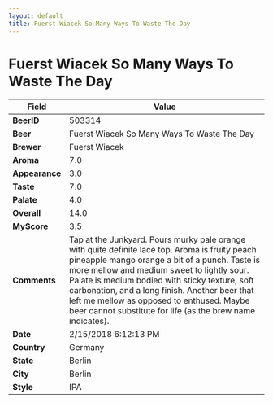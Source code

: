 ```yaml
---
layout: default
title: Fuerst Wiacek So Many Ways To Waste The Day
---
```


# Fuerst Wiacek So Many Ways To Waste The Day

| Field         | Value     |
|---------------|-----------|
| **BeerID** | 503314 |
| **Beer** | Fuerst Wiacek So Many Ways To Waste The Day |
| **Brewer** | Fuerst Wiacek |
| **Aroma** | 7.0 |
| **Appearance** | 3.0 |
| **Taste** | 7.0 |
| **Palate** | 4.0 |
| **Overall** | 14.0 |
| **MyScore** | 3.5 |
| **Comments** | Tap at the Junkyard. Pours murky pale orange with quite definite lace top. Aroma is fruity peach pineapple mango orange a bit of a punch. Taste is more mellow and medium sweet to lightly sour. Palate is medium bodied with sticky texture, soft carbonation, and a long finish. Another beer that left me mellow as opposed to enthused. Maybe beer cannot substitute for life &#40;as the brew name indicates&#41;. |
| **Date** | 2/15/2018 6:12:13 PM |
| **Country** | Germany |
| **State** | Berlin |
| **City** | Berlin |
| **Style** | IPA |
